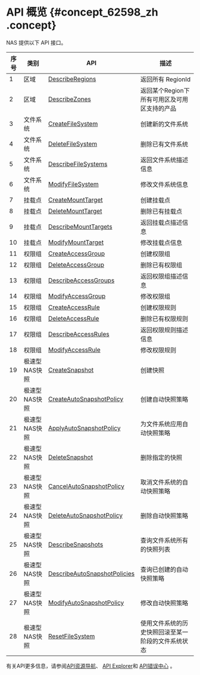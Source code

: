 # API 概览 {#concept_62598_zh .concept}

NAS 提供以下 API 接口。

|序号|类别|API|描述|
|--|--|---|--|
|1|区域|[DescribeRegions](cn.zh-CN/API参考/区域/DescribeRegions.md#)|返回所有 RegionId|
|2|区域|[DescribeZones](cn.zh-CN/API参考/区域/DescribeZones.md#)|返回某个Region下所有可用区及可用区支持的产品|
|3|文件系统|[CreateFileSystem](cn.zh-CN/API参考/文件系统/CreateFileSystem.md#)|创建新的文件系统|
|4|文件系统|[DeleteFileSystem](cn.zh-CN/API参考/文件系统/DeleteFileSystem.md#)|删除已有文件系统|
|5|文件系统|[DescribeFileSystems](cn.zh-CN/API参考/文件系统/DescribeFileSystems.md#)|返回文件系统描述信息|
|6|文件系统|[ModifyFileSystem](cn.zh-CN/API参考/文件系统/ModifyFileSystem.md#)|修改文件系统信息|
|7|挂载点|[CreateMountTarget](cn.zh-CN/API参考/挂载点/CreateMountTarget.md#)|创建挂载点|
|8|挂载点|[DeleteMountTarget](cn.zh-CN/API参考/挂载点/DeleteMountTarget.md#)|删除已有挂载点|
|9|挂载点|[DescribeMountTargets](cn.zh-CN/API参考/挂载点/DescribeMountTargets.md#)|返回挂载点描述信息|
|10|挂载点|[ModifyMountTarget](cn.zh-CN/API参考/挂载点/ModifyMountTarget.md#)|修改挂载点信息|
|11|权限组|[CreateAccessGroup](cn.zh-CN/API参考/权限组/CreateAccessGroup.md#)|创建权限组|
|12|权限组|[DeleteAccessGroup](cn.zh-CN/API参考/权限组/DeleteAccessGroup.md#)|删除已有权限组|
|13|权限组|[DescribeAccessGroups](cn.zh-CN/API参考/权限组/DescribeAccessGroups.md#)|返回权限组描述信息|
|14|权限组|[ModifyAccessGroup](cn.zh-CN/API参考/权限组/ModifyAccessGroup.md#)|修改权限组|
|15|权限组|[CreateAccessRule](cn.zh-CN/API参考/权限组/CreateAccessRule.md#)|创建权限规则|
|16|权限组|[DeleteAccessRule](cn.zh-CN/API参考/权限组/DeleteAccessRule.md#)|删除已有权限规则|
|17|权限组|[DescribeAccessRules](cn.zh-CN/API参考/权限组/DescribeAccessRules.md#)|返回权限规则描述信息|
|18|权限组|[ModifyAccessRule](cn.zh-CN/API参考/权限组/ModifyAccessRule.md#)|修改权限规则|
|19|极速型NAS快照|[CreateSnapshot](cn.zh-CN/API参考/极速型NAS快照/CreateSnapshot.md#)|创建快照|
|20|极速型NAS快照|[CreateAutoSnapshotPolicy](cn.zh-CN/API参考/极速型NAS快照/CreateAutoSnapshotPolicy.md#)|创建自动快照策略|
|21|极速型NAS快照|[ApplyAutoSnapshotPolicy](cn.zh-CN/API参考/极速型NAS快照/ApplyAutoSnapshotPolicy.md#)|为文件系统应用自动快照策略|
|22|极速型NAS快照|[DeleteSnapshot](cn.zh-CN/API参考/极速型NAS快照/DeleteSnapshot.md#)|删除指定的快照|
|23|极速型NAS快照|[CancelAutoSnapshotPolicy](cn.zh-CN/API参考/极速型NAS快照/CancelAutoSnapshotPolicy.md#)|取消文件系统的自动快照策略|
|24|极速型NAS快照|[DeleteAutoSnapshotPolicy](cn.zh-CN/API参考/极速型NAS快照/DeleteAutoSnapshotPolicy.md#)|删除自动快照策略|
|25|极速型NAS快照|[DescribeSnapshots](cn.zh-CN/API参考/极速型NAS快照/DescribeSnapshots.md#)|查询文件系统所有的快照列表|
|26|极速型NAS快照|[DescribeAutoSnapshotPolicies](cn.zh-CN/API参考/极速型NAS快照/DescribeAutoSnapshotPolicies.md#)|查询已创建的自动快照策略|
|27|极速型NAS快照|[ModifyAutoSnapshotPolicy](cn.zh-CN/API参考/极速型NAS快照/ModifyAutoSnapshotPolicy.md#)|修改自动快照策略|
|28|极速型NAS快照|[ResetFileSystem](cn.zh-CN/API参考/极速型NAS快照/ResetFileSystem.md#)|使用文件系统的历史快照回滚至某一阶段的文件系统状态|


有关API更多信息，请参阅[API资源导航](https://developer.aliyun.com)、 [API Explorer](https://api.aliyun.com)和 [API错误中心](https://error-center.aliyun.com) 。

